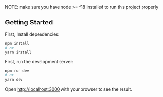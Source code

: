 NOTE: make sure you have node >= ^18 installed to run this project properly

## Getting Started

First, Install dependencies:
```bash
npm install
# or
yarn install
```
First, run the development server:

```bash
npm run dev
# or
yarn dev
```

Open [http://localhost:3000](http://localhost:3000) with your browser to see the result.
